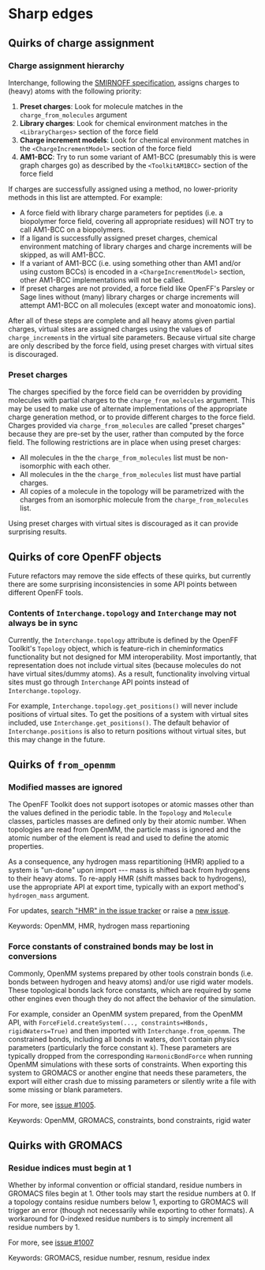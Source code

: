 # Sharp edges

## Quirks of charge assignment

### Charge assignment hierarchy

Interchange, following the [SMIRNOFF specification](https://openforcefield.github.io/standards/standards/smirnoff/#partial-charge-and-electrostatics-models), assigns charges to (heavy) atoms with the following priority:

1. **Preset charges**: Look for molecule matches in the `charge_from_molecules` argument
2. **Library charges**: Look for chemical environment matches in the `<LibraryCharges>` section of the force field
3. **Charge increment models**: Look for chemical environment matches in the `<ChargeIncrementModel>` section of the force field
4. **AM1-BCC**: Try to run some variant of AM1-BCC (presumably this is were graph charges go) as described by the `<ToolkitAM1BCC>` section of the force field

If charges are successfully assigned using a method, no lower-priority methods in this list are attempted. For example:

* A force field with library charge parameters for peptides (i.e. a biopolymer force field, covering all appropriate residues) will NOT try to call AM1-BCC on a biopolymers.
* If a ligand is successfully assigned preset charges, chemical environment matching of library charges and charge increments will be skipped, as will AM1-BCC.
* If a variant of AM1-BCC (i.e. using something other than AM1 and/or using custom BCCs) is encoded in a `<ChargeIncrementModel>` section, other AM1-BCC implementations will not be called.
* If preset charges are not provided, a force field like OpenFF's Parsley or Sage lines without (many) library charges or charge increments will attempt AM1-BCC on all molecules (except water and monoatomic ions).

After all of these steps are complete and all heavy atoms given partial charges, virtual sites are assigned charges using the values of `charge_increment`s in the virtual site parameters. Because virtual site charge are only described by the force field, using preset charges with virtual sites is discouraged.

### Preset charges

The charges specified by the force field can be overridden by providing molecules with partial charges to the `charge_from_molecules` argument. This may be used to make use of alternate implementations of the appropriate charge generation method, or to provide different charges to the force field. Charges provided via `charge_from_molecules` are called "preset charges" because they are pre-set by the user, rather than computed by the force field. The following restrictions are in place when using preset charges:

* All molecules in the the `charge_from_molecules` list must be non-isomorphic with each other.
* All molecules in the the `charge_from_molecules` list must have partial charges.
* All copies of a molecule in the topology will be parametrized with the charges from an isomorphic molecule from the `charge_from_molecules` list.

Using preset charges with virtual sites is discouraged as it can provide surprising results.

## Quirks of core OpenFF objects

Future refactors may remove the side effects of these quirks, but currently there are some
surprising inconsistencies in some API points between different OpenFF tools.

### Contents of `Interchange.topology` and `Interchange` may not always be in sync

Currently, the `Interchange.topology` attribute is defined by the OpenFF Toolkit's `Topology` object, which is feature-rich in cheminformatics functionality but not designed for MM interoperability. Most importantly, that representation does not include virtual sites (because molecules do not have virtual sites/dummy atoms). As a result, functionality involving virtual sites must go through `Interchange` API points instead of `Interchange.topology`.

For example, `Interchange.topology.get_positions()` will never include positions of virtual sites. To get the positions of a system with virtual sites included, use `Interchange.get_positions()`. The default behavior of `Interchange.positions` is also to return positions without virtual sites, but this may change in the future.

## Quirks of `from_openmm`

### Modified masses are ignored

The OpenFF Toolkit does not support isotopes or atomic masses other than the values defined in the periodic table. In the `Topology` and `Molecule` classes, particles masses are defined only by their atomic number. When topologies are read from OpenMM, the particle mass is ignored and the atomic number of the element is read and used to define the atomic properties.

As a consequence, any hydrogen mass repartitioning (HMR) applied to a system is "un-done" upon import --- mass is shifted back from hydrogens to their heavy atoms. To re-apply HMR (shift masses back to hydrogens), use the appropriate API at export time, typically with an export method's `hydrogen_mass` argument.

For updates, [search "HMR" in the issue tracker](https://github.com/search?q=repo%3Aopenforcefield%2Fopenff-interchange+hmr&type=issues&s=updated&o=desc) or raise a [new issue](https://github.com/openforcefield/openff-interchange/issues/new/choose).

Keywords: OpenMM, HMR, hydrogen mass repartioning

### Force constants of constrained bonds may be lost in conversions

Commonly, OpenMM systems prepared by other tools constrain bonds (i.e. bonds between hydrogen and heavy atoms) and/or use rigid water models. These topological bonds lack force constants, which are required by some other engines even though they do not affect the behavior of the simulation.

For example, consider an OpenMM system prepared, from the OpenMM API, with `ForceField.createSystem(..., constraints=HBonds, rigidWaters=True)` and then imported with `Interchange.from_openmm`. The constrained bonds, including all bonds in waters, don't contain physics parameters (particularly the force constant `k`). These parameters are typically dropped from the corresponding `HarmonicBondForce` when running OpenMM simulations with these sorts of constraints. When exporting this system to GROMACS or another engine that needs these parameters, the export will either crash due to missing parameters or silently write a file with some missing or blank parameters.

For more, see [issue #1005](https://github.com/openforcefield/openff-interchange/issues/1005#issue-2405679510).

Keywords: OpenMM, GROMACS, constraints, bond constraints, rigid water

## Quirks with GROMACS

### Residue indices must begin at 1

Whether by informal convention or official standard, residue numbers in GROMACS files begin at 1. Other tools may start the residue numbers at 0. If a topology contains residue numbers below 1, exporting to GROMACS will trigger an error (though not necessarily while exporting to other formats). A workaround for 0-indexed residue numbers is to simply increment all residue numbers by 1.

For more, see [issue #1007](https://github.com/openforcefield/openff-interchange/issues/1007)

Keywords: GROMACS, residue number, resnum, residue index
